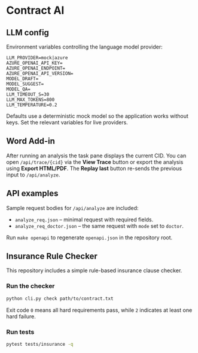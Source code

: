 # Contract AI

## LLM config

Environment variables controlling the language model provider:

```
LLM_PROVIDER=mock|azure
AZURE_OPENAI_API_KEY=
AZURE_OPENAI_ENDPOINT=
AZURE_OPENAI_API_VERSION=
MODEL_DRAFT=
MODEL_SUGGEST=
MODEL_QA=
LLM_TIMEOUT_S=30
LLM_MAX_TOKENS=800
LLM_TEMPERATURE=0.2
```

Defaults use a deterministic mock model so the application works without keys. Set the relevant variables for live providers.

## Word Add-in

After running an analysis the task pane displays the current CID. You can open
`/api/trace/{cid}` via the **View Trace** button or export the analysis using
**Export HTML/PDF**. The **Replay last** button re-sends the previous input to
`/api/analyze`.

## API examples

Sample request bodies for `/api/analyze` are included:

- `analyze_req.json` – minimal request with required fields.
- `analyze_req_doctor.json` – the same request with `mode` set to `doctor`.

Run `make openapi` to regenerate `openapi.json` in the repository root.

## Insurance Rule Checker

This repository includes a simple rule-based insurance clause checker.

### Run the checker

```bash
python cli.py check path/to/contract.txt
```

Exit code `0` means all hard requirements pass, while `2` indicates at least one hard failure.

### Run tests

```bash
pytest tests/insurance -q
```
